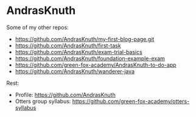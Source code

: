 # AndrasKnuth
Some of my other repos: 
 - https://github.com/AndrasKnuth/my-first-blog-page.git
 - https://github.com/AndrasKnuth/first-task
 - https://github.com/AndrasKnuth/exam-trial-basics
 - https://github.com/AndrasKnuth/foundation-example-exam
 - https://github.com/green-fox-academy/AndrasKnuth-to-do-app
 - https://github.com/AndrasKnuth/wanderer-java

Rest: 
 - Profile: https://github.com/AndrasKnuth
 - Otters group syllabus: https://github.com/green-fox-academy/otters-syllabus 
